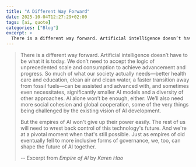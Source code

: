 ```yaml
---
title: "A Different Way Forward"
date: 2025-10-04T12:27:29+02:00
tags: [ai, quote]
categories: ["Blog"]
excerpt: >
  There is a different way forward. Artificial intelligence doesn’t have to be what it is today. We don’t need to accept the logic of unprecedented scale and consumption to achieve advancement and progress.
---
```


> There is a different way forward. Artificial intelligence doesn’t have to be what it is today. We don’t need to accept the logic of unprecedented scale and consumption to achieve advancement and progress. So much of what our society actually needs—better health care and education, clean air and clean water, a faster transition away from fossil fuels—can be assisted and advanced with, and sometimes even necessitates, significantly smaller AI models and a diversity of other approaches. AI alone won’t be enough, either: We’ll also need more social cohesion and global cooperation, some of the very things being challenged by the existing vision of AI development.
> 
> But the empires of AI won't give up their power easily. The rest of us will need to wrest back control of this technology's future. And we're at a pivotal moment when that's still possible. Just as empires of old eventually fell to more inclusive forms of governance, we, too, can shape the future of AI together.
> 
> -- Excerpt from _Empire of AI_ by _Karen Hao_
